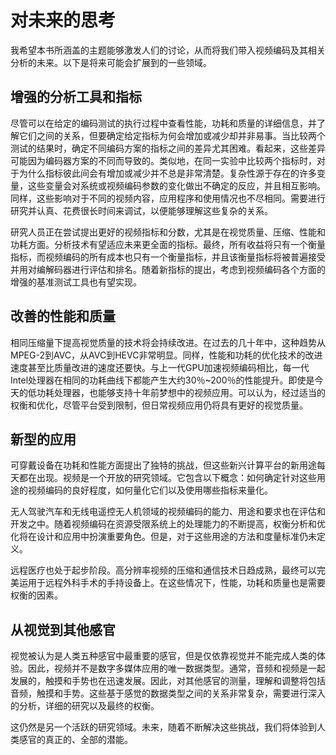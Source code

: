 # 对未来的思考
我希望本书所涵盖的主题能够激发人们的讨论，从而将我们带入视频编码及其相关分析的未来。以下是将来可能会扩展到的一些领域。

## 增强的分析工具和指标
尽管可以在给定的编码测试的执行过程中查看性能，功耗和质量的详细信息，并了解它们之间的关系，但要确定给定指标为何会增加或减少却并非易事。当比较两个测试的结果时，确定不同编码方案的指标之间的差异尤其困难。看起来，这些差异可能因为编码器方案的不同而导致的。类似地，在同一实验中比较两个指标时，对于为什么指标彼此间会有增加或减少并不总是非常清楚。复杂性源于存在的许多变量，这些变量会对系统或视频编码参数的变化做出不确定的反应，并且相互影响。同样，这些影响对于不同的视频内容，应用程序和使用情况也不尽相同。需要进行研究并认真、花费很长时间来调试，以便能够理解这些复杂的关系。

研究人员正在尝试提出更好的视频指标和分数，尤其是在视觉质量、压缩、性能和功耗方面。分析技术有望适应未来更全面的指标。最终，所有收益将只有一个衡量指标，而视频编码的所有成本也只有一个衡量指标，并且该衡量指标将被普遍接受并用对编解码器进行评估和排名。随着新指标的提出，考虑到视频编码各个方面的增强的基准测试工具也有望实现。

## 改善的性能和质量
相同压缩量下提高视觉质量的技术将会持续改进。在过去的几十年中，这种趋势从MPEG-2到AVC，从AVC到HEVC非常明显。同样，性能和功耗的优化技术的改进速度甚至比质量改进的速度还要快。与上一代GPU加速视频编码相比，每一代Intel处理器在相同的功耗曲线下都能产生大约30％~200％的性能提升。即使是今天的低功耗处理器，也能够支持十年前梦想中的视频应用。可以认为，经过适当的权衡和优化，尽管平台受到限制，但日常视频应用仍将具有更好的视觉质量。

## 新型的应用
可穿戴设备在功耗和性能方面提出了独特的挑战，但这些新兴计算平台的新用途每天都在出现。视频是一个开放的研究领域。它包含以下概念：如何确定针对这些用途的视频编码的良好程度，如何量化它们以及使用哪些指标来量化。

无人驾驶汽车和无线电遥控无人机领域的视频编码的能力、用途和要求也在评估和开发之中。随着视频编码在资源受限系统上的处理能力的不断提高，权衡分析和优化将在设计和应用中扮演重要角色。但是，对于这些用途的方法和度量标准仍未定义。

远程医疗也处于起步阶段。高分辨率视频的压缩和通信技术日趋成熟，最终可以完美运用于远程外科手术的手持设备上。在这些情况下，性能，功耗和质量也是需要权衡的因素。

## 从视觉到其他感官
视觉被认为是人类五种感官中最重要的感官，但是仅依靠视觉并不能完成人类的体验。因此，视频并不是数字多媒体应用的唯一数据类型。通常，音频和视频是一起发展的，触摸和手势也在迅速发展。因此，对其他感官的测量，理解和调整将包括音频，触摸和手势。这些基于感觉的数据类型之间的关系非常复杂，需要进行深入的分析，详细的研究以及最终的权衡。

这仍然是另一个活跃的研究领域。未来，随着不断解决这些挑战，我们将体验到人类感官的真正的、全部的潜能。
